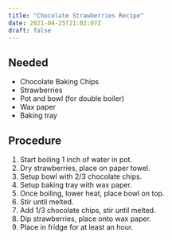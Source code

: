 ```yaml
---
title: "Chocolate Strawberries Recipe"
date: 2021-04-25T21:02:07Z
draft: false
---
```


## Needed

* Chocolate Baking Chips
* Strawberries
* Pot and bowl (for double boiler)
* Wax paper
* Baking tray

## Procedure

1. Start boiling 1 inch of water in pot.
1. Dry strawberries, place on paper towel.
1. Setup bowl with 2/3 chocolate chips.
1. Setup baking tray with wax paper.
1. Once boiling, lower heat, place bowl on top.
1. Stir until melted.
1. Add 1/3 chocolate chips, stir until melted.
1. Dip strawberries, place onto wax paper.
1. Place in fridge for at least an hour.
